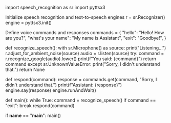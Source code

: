
import speech_recognition as sr
import pyttsx3

Initialize speech recognition and text-to-speech engines
r = sr.Recognizer()
engine = pyttsx3.init()

Define voice commands and responses
commands = {
    "hello": "Hello! How are you?",
    "what's your name": "My name is Assistant",
    "exit": "Goodbye!",
}

def recognize_speech():
    with sr.Microphone() as source:
        print("Listening...")
        r.adjust_for_ambient_noise(source)
        audio = r.listen(source)
        try:
            command = r.recognize_google(audio).lower()
            print(f"You said: {command}")
            return command
        except sr.UnknownValueError:
            print("Sorry, I didn't understand that.")
            return None

def respond(command):
    response = commands.get(command, "Sorry, I didn't understand that.")
    print(f"Assistant: {response}")
    engine.say(response)
    engine.runAndWait()

def main():
    while True:
        command = recognize_speech()
        if command == "exit":
            break
        respond(command)

if __name__ == "__main__":
    main()
